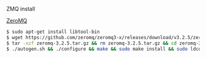 ZMQ install

[ZeroMQ](http://zeromq.org/)

```bash
$ sudo apt-get install libtool-bin
$ wget https://github.com/zeromq/zeromq3-x/releases/download/v3.2.5/zeromq-3.2.5.tar.gz
$ tar -xzf zeromq-3.2.5.tar.gz && rm zeromq-3.2.5.tar.gz && cd zeromq-3.2.5
$ ./autogen.sh && ./configure && make && sudo make install && sudo ldconfig
```
